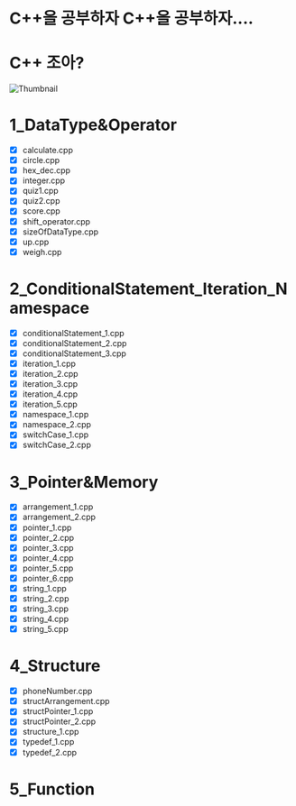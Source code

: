 # C++을 공부하자 C++을 공부하자....

# C++ 조아?

![Thumbnail](https://images.unsplash.com/photo-1517694712202-14dd9538aa97?ixlib=rb-1.2.1&ixid=eyJhcHBfaWQiOjEyMDd9&auto=format&fit=crop&w=1050&q=80)

# 1_DataType&Operator

- [x] calculate.cpp
- [x] circle.cpp
- [x] hex_dec.cpp
- [x] integer.cpp
- [x] quiz1.cpp
- [x] quiz2.cpp
- [x] score.cpp
- [x] shift_operator.cpp
- [x] sizeOfDataType.cpp
- [x] up.cpp
- [x] weigh.cpp

# 2_ConditionalStatement_Iteration_Namespace

- [x] conditionalStatement_1.cpp
- [x] conditionalStatement_2.cpp
- [x] conditionalStatement_3.cpp
- [x] iteration_1.cpp
- [x] iteration_2.cpp
- [x] iteration_3.cpp
- [x] iteration_4.cpp
- [x] iteration_5.cpp
- [x] namespace_1.cpp
- [x] namespace_2.cpp
- [x] switchCase_1.cpp
- [x] switchCase_2.cpp

# 3_Pointer&Memory

- [x] arrangement_1.cpp
- [x] arrangement_2.cpp
- [x] pointer_1.cpp
- [x] pointer_2.cpp
- [x] pointer_3.cpp
- [x] pointer_4.cpp
- [x] pointer_5.cpp
- [x] pointer_6.cpp
- [x] string_1.cpp
- [x] string_2.cpp
- [x] string_3.cpp
- [x] string_4.cpp
- [x] string_5.cpp

# 4_Structure

- [x] phoneNumber.cpp
- [x] structArrangement.cpp
- [x] structPointer_1.cpp
- [x] structPointer_2.cpp
- [x] structure_1.cpp
- [x] typedef_1.cpp
- [x] typedef_2.cpp

# 5_Function
